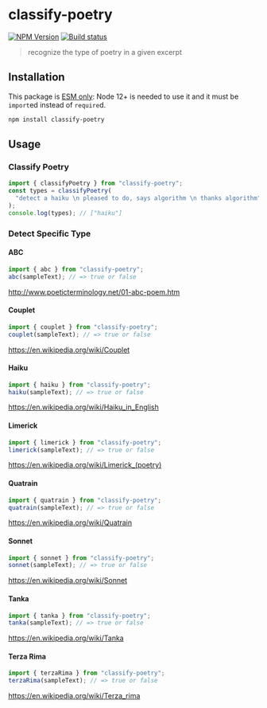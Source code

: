 # classify-poetry

[![NPM Version](https://img.shields.io/npm/v/classify-poetry.svg)](https://www.npmjs.com/package/classify-poetry)
[![Build status](https://github.com/ChristianMurphy/classify-poetry/workflows/CI/badge.svg?branch=main)](https://github.com/ChristianMurphy/classify-poetry/actions)

> recognize the type of poetry in a given excerpt

## Installation

This package is [ESM only](https://gist.github.com/sindresorhus/a39789f98801d908bbc7ff3ecc99d99c):
Node 12+ is needed to use it and it must be `import`ed instead of `require`d.

```sh
npm install classify-poetry
```

## Usage

### Classify Poetry

```js
import { classifyPoetry } from "classify-poetry";
const types = classifyPoetry(
  "detect a haiku \n pleased to do, says algorithm \n thanks algorithm"
);
console.log(types); // ["haiku"]
```

### Detect Specific Type

#### ABC

```js
import { abc } from "classify-poetry";
abc(sampleText); // => true or false
```

<http://www.poeticterminology.net/01-abc-poem.htm>

#### Couplet

```js
import { couplet } from "classify-poetry";
couplet(sampleText); // => true or false
```

<https://en.wikipedia.org/wiki/Couplet>

#### Haiku

```js
import { haiku } from "classify-poetry";
haiku(sampleText); // => true or false
```

<https://en.wikipedia.org/wiki/Haiku_in_English>

#### Limerick

```js
import { limerick } from "classify-poetry";
limerick(sampleText); // => true or false
```

<https://en.wikipedia.org/wiki/Limerick_(poetry)>

#### Quatrain

```js
import { quatrain } from "classify-poetry";
quatrain(sampleText); // => true or false
```

<https://en.wikipedia.org/wiki/Quatrain>

#### Sonnet

```js
import { sonnet } from "classify-poetry";
sonnet(sampleText); // => true or false
```

<https://en.wikipedia.org/wiki/Sonnet>

#### Tanka

```js
import { tanka } from "classify-poetry";
tanka(sampleText); // => true or false
```

<https://en.wikipedia.org/wiki/Tanka>

#### Terza Rima

```js
import { terzaRima } from "classify-poetry";
terzaRima(sampleText); // => true or false
```

<https://en.wikipedia.org/wiki/Terza_rima>
